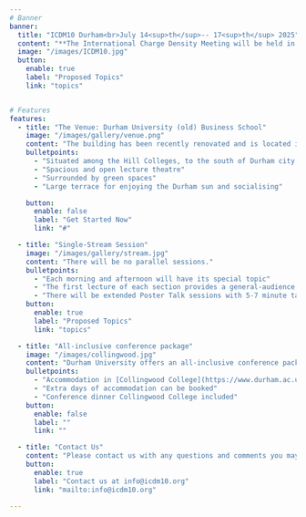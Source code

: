 ```yaml
---
# Banner
banner:
  title: "ICDM10 Durham<br>July 14<sup>th</sup>-- 17<sup>th</sup> 2025"
  content: "**The International Charge Density Meeting will be held in Durham, UK in July 2025.**"
  image: "/images/ICDM10.jpg"
  button:
    enable: true
    label: "Proposed Topics"
    link: "topics"


# Features
features:
  - title: "The Venue: Durham University (old) Business School"
    image: "/images/gallery/venue.png"
    content: "The building has been recently renovated and is located in green surroundings"
    bulletpoints:
      - "Situated among the Hill Colleges, to the south of Durham city centre"
      - "Spacious and open lecture theatre"
      - "Surrounded by green spaces"
      - "Large terrace for enjoying the Durham sun and socialising"

    button:
      enable: false
      label: "Get Started Now"
      link: "#"

  - title: "Single-Stream Session"
    image: "/images/gallery/stream.jpg"
    content: "There will be no parallel sessions."
    bulletpoints:
      - "Each morning and afternoon will have its special topic"
      - "The first lecture of each section provides a general-audience introduction to the topic"
      - "There will be extended Poster Talk sessions with 5-7 minute talks"
    button:
      enable: true
      label: "Proposed Topics"
      link: "topics"  

  - title: "All-inclusive conference package"
    image: "/images/collingwood.jpg"
    content: "Durham University offers an all-inclusive conference package at competitive rates. Accommodation, breakfast, tea/coffee, and lunch will all be included in the conference fee."
    bulletpoints:
      - "Accommodation in [Collingwood College](https://www.durham.ac.uk/colleges-and-student-experience/colleges/collingwood/), near the conference venue"
      - "Extra days of accommodation can be booked"
      - "Conference dinner Collingwood College included"
    button:
      enable: false
      label: ""
      link: ""

  - title: "Contact Us"
    content: "Please contact us with any questions and comments you may have."
    button:
      enable: true
      label: "Contact us at info@icdm10.org"
      link: "mailto:info@icdm10.org"

---
```

